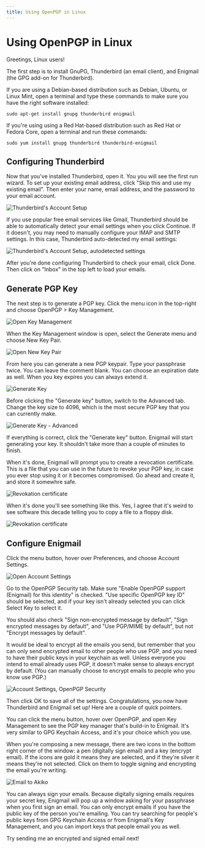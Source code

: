 ```yaml
---
title: Using OpenPGP in Linux
---
```

# Using OpenPGP in Linux

Greetings, Linux users!

The first step is to install GnuPG, Thunderbird (an email client), and Enigmail (the GPG add-on for Thunderbird).

If you are using a Debian-based distribution such as Debian, Ubuntu, or Linux Mint, open a terminal and type these commands to make sure you have the right software installed:

    sudo apt-get install gnupg thunderbird enigmail

If you're using using a Red Hat-based distribution such as Red Hat or Fedora Core, open a terminal and run these commands:

    sudo yum install gnupg thunderbird thunderbird-enigmail

## Configuring Thunderbird

Now that you've installed Thunderbird, open it. You you will see the first run wizard. To set up your existing email address, click "Skip this and use my existing email". Then enter your name, email address, and the password to your email account.

![Thunderbird's Account Setup](../images/linux/thunderbird1.png)

If you use popular free email services like Gmail, Thunderbird should be able to automatically detect your email settings when you click Continue. If it doesn't, you may need to manually configure your IMAP and SMTP settings. In this case, Thunderbird auto-detected my email settings:

![Thunderbird's Account Setup, autodetected settings](../images/linux/thunderbird2.png)

After you're done configuring Thunderbird to check your email, click Done. Then click on "Inbox" in the top left to load your emails.

## Generate PGP Key

The next step is to generate a PGP key. Click the menu icon in the top-right and choose OpenPGP > Key Management.

![Open Key Management](../images/linux/thunderbird3.png)

When the Key Management window is open, select the Generate menu and choose New Key Pair.

![Open New Key Pair](../images/linux/thunderbird4.png)

From here you can generate a new PGP keypair. Type your passphrase twice. You can leave the comment blank. You can choose an expiration date as well. When you key expires you can always extend it.

![Generate Key](../images/linux/thunderbird5.png)

Before clicking the "Generate key" button, switch to the Advanced tab. Change the key size to 4096, which is the most secure PGP key that you can currently make.

![Generate Key - Advanced](../images/linux/thunderbird6.png)

If everything is correct, click the "Generate key" button. Enigmail will start generating your key. It shouldn't take more than a couple of minutes to finish.

When it's done, Enigmail will prompt you to create a revocation certificate. This is a file that you can use in the future to revoke your PGP key, in case you ever stop using it or it becomes compromised. Go ahead and create it, and store it somewhre safe.

![Revokation certificate](../images/linux/thunderbird7.png)

When it's done you'll see something like this. Yes, I agree that it's weird to see software this decade telling you to copy a file to a floppy disk.

![Revokation certificate](../images/linux/thunderbird8.png)

## Configure Enigmail

Click the menu button, hover over Preferences, and choose Account Settings.

![Open Account Settings](../images/linux/thunderbird9.png)

Go to the OpenPGP Security tab. Make sure "Enable OpenPGP support (Enigmail) for this identity" is checked. "Use specific OpenPGP key ID" should be selected, and if your key isn't already selected you can click Select Key to select it.

You should also check "Sign non-encrypted message by default", "Sign encrypted messages by default", and "Use PGP/MIME by default", but not "Encrypt messages by default".

It would be ideal to encrypt all the emails you send, but remember that you can only send encrypted email to other people who use PGP, and you need to have their public keys in your keychain as well. Unless everyone you intend to email already uses PGP, it doesn't make sense to always encrypt by default. (You can manually choose to encrypt emails to people who you know use PGP.)

![Account Settings, OpenPGP Security](../images/linux/thunderbird10.png)

Then click OK to save all of the settings. Congratulations, you now have Thunderbird and Enigmail set up! Here are a couple of quick pointers.

You can click the menu button, hover over OpenPGP, and open Key Management to see the PGP key manager that's build-in to Enigmail. It's very similar to GPG Keychain Access, and it's your choice which you use.

When you're composing a new message, there are two icons in the bottom right corner of the window: a pen (digitally sign email) and a key (encrypt email). If the icons are gold it means they are selected, and if they're silver it means they're not selected. Click on them to toggle signing and encrypting the email you're writing.

![Email to Akiko](../images/linux/thunderbird11.png)

You can always sign your emails. Because digitally signing emails requires your secret key, Enigmail will pop up a window asking for your passphrase when you first sign an email. You can only encrypt emails if you have the public key of the person you're emailing. You can try searching for people's public keys from GPG Keychain Access or from Enigmail's Key Management, and you can import keys that people email you as well.

Try sending me an encrypted and signed email next!
